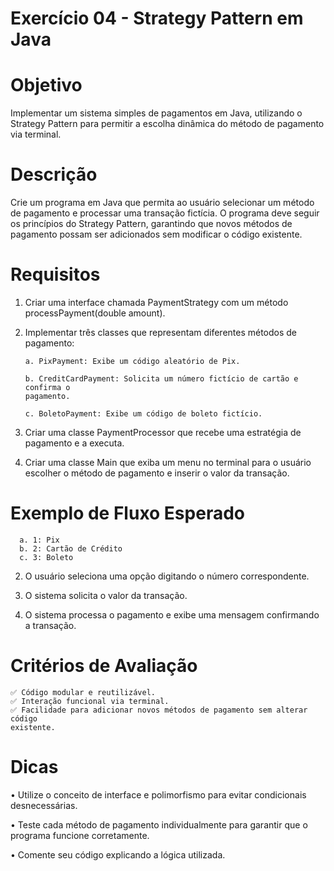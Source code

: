 # Exercício 04 - Strategy Pattern em Java

# Objetivo
Implementar um sistema simples de pagamentos em Java, utilizando o Strategy
Pattern para permitir a escolha dinâmica do método de pagamento via terminal.

# Descrição
Crie um programa em Java que permita ao usuário selecionar um método de
pagamento e processar uma transação fictícia. O programa deve seguir os princípios
do Strategy Pattern, garantindo que novos métodos de pagamento possam ser
adicionados sem modificar o código existente.

# Requisitos
1. Criar uma interface chamada PaymentStrategy com um método
processPayment(double amount).

3. Implementar três classes que representam diferentes métodos de pagamento:

    ```
    a. PixPayment: Exibe um código aleatório de Pix.

    b. CreditCardPayment: Solicita um número fictício de cartão e confirma o
    pagamento.

    c. BoletoPayment: Exibe um código de boleto fictício.
    ```

5. Criar uma classe PaymentProcessor que recebe uma estratégia de pagamento e
a executa.

6. Criar uma classe Main que exiba um menu no terminal para o usuário escolher o
método de pagamento e inserir o valor da transação.

# Exemplo de Fluxo Esperado
```1. O sistema exibe as opções de pagamento:
  a. 1: Pix
  b. 2: Cartão de Crédito
  c. 3: Boleto
```

2. O usuário seleciona uma opção digitando o número correspondente.
   
3. O sistema solicita o valor da transação.
   
4. O sistema processa o pagamento e exibe uma mensagem confirmando a
transação.

# Critérios de Avaliação
```✅ Uso correto do Strategy Pattern.
✅ Código modular e reutilizável.
✅ Interação funcional via terminal.
✅ Facilidade para adicionar novos métodos de pagamento sem alterar código
existente.
```

# Dicas
• Utilize o conceito de interface e polimorfismo para 
evitar condicionais desnecessárias.

• Teste cada método de pagamento individualmente para 
garantir que o programa funcione corretamente.

• Comente seu código explicando a lógica utilizada.
